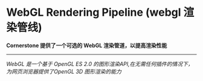 # WebGL Rendering Pipeline (webgl 渲染管线)
**Cornerstone 提供了一个可选的 WebGL 渲染管道，以提高渲染性能**
***

*WebGL 是一个基于 OpenGL ES 2.0 的图形渲染API,在无需任何插件的情况下，为网页浏览器提供了OpenGL 3D 图形渲染的能力*
